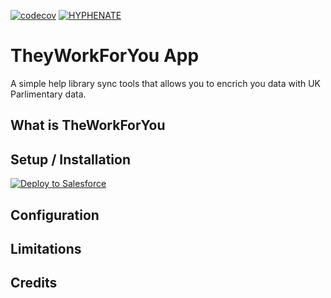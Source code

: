 [![codecov](https://codecov.io/gh/HYPHENATE/theyWorkForYouAPI/branch/master/graph/badge.svg)](https://codecov.io/gh/HYPHENATE/theyWorkForYouAPI)
[![HYPHENATE](https://circleci.com/gh/HYPHENATE/theyWorkForYouAPI.svg?style=svg&&circle-token=297c83f424a06b21dc3b4fa042318223464f67d7)](https://circleci.com/gh/HYPHENATE/theyWorkForYouAPI)

# TheyWorkForYou App

A simple help library sync tools that allows you to encrich you data with UK Parlimentary data.

## What is TheWorkForYou

## Setup / Installation
<a href="https://githubsfdeploy.herokuapp.com?owner=HYPHENATE&repo=theyWorkForYouAPI">
  <img alt="Deploy to Salesforce"
       src="https://raw.githubusercontent.com/afawcett/githubsfdeploy/master/deploy.png">
</a>

## Configuration

## Limitations

## Credits